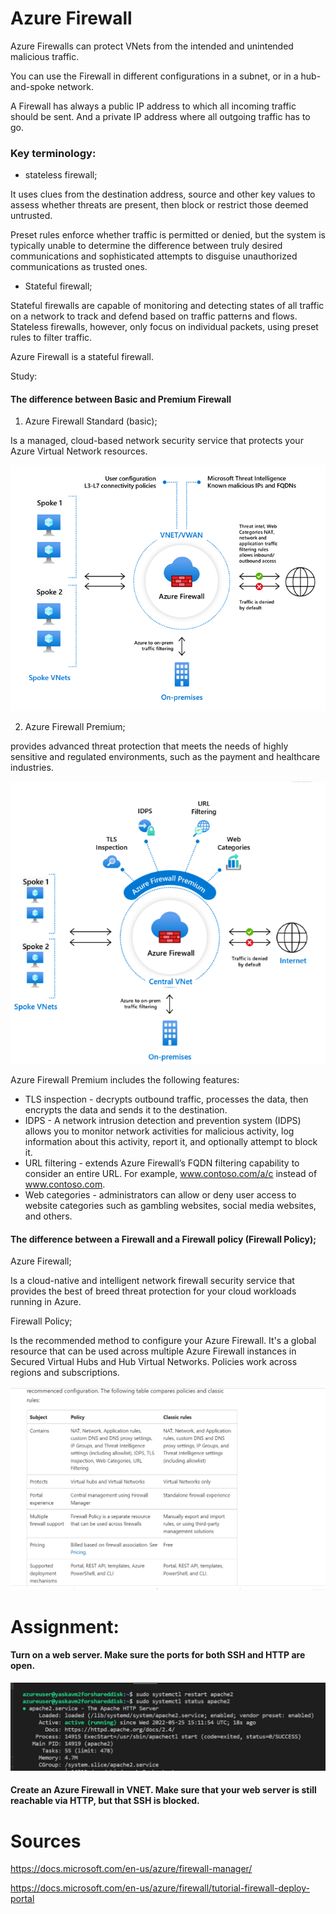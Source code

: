 # Azure Firewall

Azure Firewalls can protect VNets from the intended and unintended malicious traffic.

You can use the Firewall in different configurations in a subnet, or in a hub-and-spoke network. 

A Firewall has always a public IP address to which all incoming traffic should be sent. And a private IP address where all outgoing traffic has to go.

### Key terminology:

- stateless firewall;

It uses clues from the destination address, source and other key values to assess whether threats are present, then block or restrict those deemed untrusted. 

Preset rules enforce whether traffic is permitted or denied, but the system is typically unable to determine the difference between truly desired communications and sophisticated attempts to disguise unauthorized communications as trusted ones.

- Stateful firewall; 

Stateful firewalls are capable of monitoring and detecting states of all traffic on a network to track and defend based on traffic patterns and flows. Stateless firewalls, however, only focus on individual packets, using preset rules to filter traffic.

Azure Firewall is a stateful firewall.

Study:
#### The difference between Basic and Premium Firewall

1. Azure Firewall Standard (basic);

Is a managed, cloud-based network security service that protects your Azure Virtual Network resources.

![stdfirewall](../00_includes/AZ08firewallbasic.png)

2. Azure Firewall Premium;

provides advanced threat protection that meets the needs of highly sensitive and regulated environments, such as the payment and healthcare industries.

![firewallprem](../00_includes/AZ08firewallprem.png)

Azure Firewall Premium includes the following features:

- TLS inspection - decrypts outbound traffic, processes the data, then encrypts the data and sends it to the destination.
- IDPS - A network intrusion detection and prevention system (IDPS) allows you to monitor network activities for malicious activity, log information about this activity, report it, and optionally attempt to block it.
- URL filtering - extends Azure Firewall’s FQDN filtering capability to consider an entire URL. For example, www.contoso.com/a/c instead of www.contoso.com.
- Web categories - administrators can allow or deny user access to website categories such as gambling websites, social media websites, and others.

#### The difference between a Firewall and a Firewall policy (Firewall Policy);

Azure Firewall;

Is a cloud-native and intelligent network firewall security service that provides the best of breed threat protection for your cloud workloads running in Azure.

Firewall Policy;

Is the recommended method to configure your Azure Firewall. It's a global resource that can be used across multiple Azure Firewall instances in Secured Virtual Hubs and Hub Virtual Networks. Policies work across regions and subscriptions.

![firewallpolicy](../00_includes/AZ08firewallpolicy.png)




# Assignment:

#### Turn on a web server. Make sure the ports for both SSH and HTTP are open.

![webserverportopen](../00_includes/AZ08webserver.png)

#### Create an Azure Firewall in VNET. Make sure that your web server is still reachable via HTTP, but that SSH is blocked.

# Sources

https://docs.microsoft.com/en-us/azure/firewall-manager/

https://docs.microsoft.com/en-us/azure/firewall/tutorial-firewall-deploy-portal